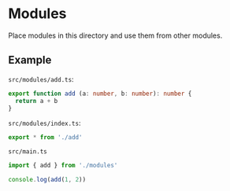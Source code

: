# Modules

Place modules in this directory and use them from other modules.

## Example

`src/modules/add.ts`:

```ts
export function add (a: number, b: number): number {
  return a + b
}
```

`src/modules/index.ts`:

```ts
export * from './add'
```

`src/main.ts`

```ts
import { add } from './modules'

console.log(add(1, 2))
```
